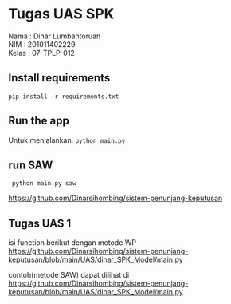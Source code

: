 # Tugas UAS SPK
Nama : Dinar Lumbantoruan <br>
NIM : 201011402229 <br>
Kelas : 07-TPLP-012 <br>

## Install requirements
```pip install -r requirements.txt```

## Run the app
Untuk menjalankan:
```python main.py```

## run SAW

     python main.py saw
https://github.com/Dinarsihombing/sistem-penunjang-keputusan

## Tugas UAS 1
isi function berikut dengan metode WP
https://github.com/Dinarsihombing/sistem-penunjang-keputusan/blob/main/UAS/dinar_SPK_Model/main.py

contoh(metode SAW) dapat dilihat di 
https://github.com/Dinarsihombing/sistem-penunjang-keputusan/blob/main/UAS/dinar_SPK_Model/main.py

